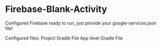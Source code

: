 # Firebase-Blank-Activity
Configured Firebase ready to run, just provide your google-services.json file!

Configured files:
Project Gradle File
App level Gradle File
